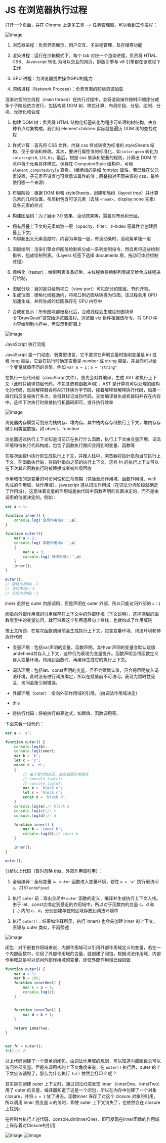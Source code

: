# JS 在浏览器执行过程

打开一个页面，并在 Chrome 上更多工具 --> 任务管理器，可以看到工作进程：

![image](./images/broswser/process.png)

1. 浏览器进程：负责界面展示、用户交互、子进程管理，及存储等功能

2. 渲染进程：运行在沙箱模式下，每个 tab 对应一个渲染进程，负责将 HTML、CSS、Javascript 转化
为可以交互的网页，排版引擎与 v8 引擎都在该进程下工作

3. GPU 进程：为浏览器提供操作GPU的能力

4. 网络进程（Network Process）：负责页面的网络资源加载

渲染进程的主线程（main thread）在执行过程中，会将渲染操作按时间顺序分成多个子阶段依次进行，包括构建 DOM 树、样式计算、布局阶段、分层、绘制、分块、光栅化和合成

1. 构建 DOM 树：负责将 HTML 结构化标签转化为程序可处理的树结构，由各种节点对象构成，我们用 element.children 实际就是遍历 DOM 树的查找过程

2. 样式计算：首先将 CSS 文件、内联 css 样式转换为标准的 styleSheets 结构，便于查询和修改。其次，要进行属性值的标准化，如 `color:geen` 转化为 `color:rgb(0,128,0)`。最后，根据 css 继承和层叠的规则，计算出 DOM 节点中每个元素具体样式，保存在 ComputedStyle 结构中，可用 `element.computedStyle` 查看。（继承指的是如 fontsize 属性，若已经在父元素设置，子元素不设置也可继承该属性的值；层叠指对不同来源的 css，最终使用哪一个来源）

3. 布局阶段：根据 DOM 树和 styleSheets，创建布局树（layout tree）并计算元素的几何位置。布局树包含可见元素（去除 `<head>`、display:none 元素）及各元素的样式

4. 构建图层树：为了展示 3D 效果、滚动效果等，需要对布局树分层。
- 拥有层叠上下文的元素单独一层（opacity、filter、z-index 等属性会创建层叠上下文）
- 内容超出父元素高度时，内容为单独一层，有滚动条时，滚动条单独一层

5. 图层绘制：渲染引擎会将图层绘制拆分成一系列绘制指令，然后再将这些绘制指令，组成绘制列表。（Layers 标签下选择 documents 层，拖动可体验绘制过程）

6. 栅格化（raster）：绘制列表准备好后，主线程会将绘制列表提交给合成线程进行绘制，
- 图层分块：目的是只绘制视口（view port）可见部分的图层，节约开销。
- 生成位图：栅格化线程池内，将视口附近图块转换为位图，该过程会用 GPU 加速生成，并将生成的位图保存在 GPU 内存中

7. 合成和显示：所有图块都栅格化后，合成线程会生成绘制图块命令“DrawQuad”提交给浏览器进程。浏览器 viz 组件根据该命令，将 GPU 中内容绘制到内存中，再显示到屏幕上

![image](./images/broswser/renderprocess.png)

JavaScript 执行流程

JavaScript 是一门动态、弱类型语言，它不要求在声明变量时指明变量是 int 或者 long 类型，它会在执行时确定变量是 number 或 string 类型，并且你可以给一个变量赋值不同的类型，例如 `var a = 1；a = "string"`

在执行一段代码前（JavaScript文件），首先会对其编译，生成 AST 和执行上下文（此时只编译顶层代码，不包含嵌套函数声明），AST 是计算机可以处理的结构化的代码，然后解释器会将AST转换为字节码，接着解释器解释执行代码，如果一段代码反复被执行多次，会将其标记成热代码，交给编译器生成机器码并存在内存中，这样下次执行时直接执行机器码即可，提升执行效率

![image](./images/broswser/compile.png)

浏览器内存模型可划分为栈内存、堆内存。其中栈内存存储执行上下文，堆内存存储引用类型数据，如 object、function

浏览器通过执行上下文知道当前正在执行什么函数，执行上下文由变量环境、词法环境和待执行代码构成，包含了函数执行期间会用到的变量、函数等

在每次函数fn执行前生成执行上下文，并推入栈中，浏览器将指针指向当前执行上下文，在函数执行后，将指针指向之前的执行上下文，这样 fn 的执行上下文可以在下次其它函数执行时被替换或者被垃圾回收

作用域指的是变量的可访问性和生命周期（包括全局作用域、函数作用域、with 构成的作用域、块作用域）。javascript 遵从词法作用域（在词法分析阶段就确定了作用域），这意味着变量的作用域是由代码中函数声明的位置决定的，而不是由调用的位置决定的。例如：

```javascript
var a = 1;

function inner() {
    console.log('全局作用域a：',a);
}

function outer(){
    var a = 2;
    console.log('函数作用域a：',a)
    {
        var a = 3;
        console.log('块作用域a：',a)
    }
    inner();  
}

outer();
// 函数作用域a：2
// 块作用域a：3
// 全局作用域a：1
```

inner 虽然在 outer 内部调用，但是声明在 outer 外部，所以只能访问外部的 `a：1`

而指向外部作用域的引用保存在上下文中的外部环境（下文说明），这样深层的函数嵌套中的变量访问，就可沿着这个引用逐层向上查找，也就构成了作用域链

按上文所述，在每次函数调用前会生成执行上下文，包含变量环境、词法环境和待执行代码

+ 变量环境：包括var声明的变量、函数声明。其中var声明的变量会默认赋值undefined并存入上下文，这种行为表现为变量提升。函数声明会将函数定义存入变量环境，待用到函数时，再编译生成它的执行上下文。

+ 词法环境：包括let、const声明的变量，但不会赋默认值，只会将声明放入词法环境，此时没有进行词法绑定，所以在赋值前不可访问，表现为暂时性死区，访问会报引用错误。

+ 外部环境（outer）：指向外部作用域的引用。（由词法作用域决定）

+ this

+ 待执行代码：将被执行的表达式，如赋值、函数调用等。

下面来看一段代码：

```javascript
var a = 'a';

function outer() {
    console.log(b);
    console.log(inner);
    var b = 'b';
    let c = 'c';
    const d = 'd';
    {
        // 由于暂时性死区，此处会报引用错误
        // console.log(c);
        // console.log(d);
        var e = 'block e';
        let c = 'block c';
        const d = 'block d';
    }
    console.log(e);// block e
    console.log(c);// c
    console.log(d);// d

    function inner() {
        var b = 'inner b';
        console.log(b);// inner b
    }

    inner();
}

outer();
```

分析以上代码（暂时忽略 this、外部作用域引用）：

1. 全局编译：全局变量 `a`、`outer` 函数进入变量环境，若在 `a = 'a'` 执行前访问 `a`，打印 `undefined`

2. 执行 `outer` 前：取出全局中 `outer` 函数的定义，编译并生成执行上下文入栈。由于 let、const会绑定到最近的作用域中，所以对于函数内的变量 c、d 和 {...} 内的 c、d，分别创建单独的区域存放到词法环境中

3. 执行 `outer()`：结果如注释所示，执行 inner() 也会先创建 inner 的上下文，原理与 outer 类似，不再赘述

![image](./images/broswser/excuter.png)

闭包：对于嵌套作用域来说，内部作用域可以引用外部作用域定义的变量，若在一个内部函数中，引用了外部作用域的变量，就创建了闭包，根据词法作用域，内部作用域总是可以访问外部作用域的变量，即使外部作用域已经销毁

```javascript
function outer() {
    var a = 1;
    var b = 100;
    function innerOne() {
        var c = a + 1;
        console.log(c);
    }


    function innerTwo() {
        var d = b + 1;
    }
    
    return innerTwo;
}


var fn = outer();
fn();// 2;
```
    
以上代码创建了一个简单的闭包。由词法作用域的规则，可以知道内部函数总可以访问外部变量。但是从调用栈的上下文角度来说，在 `outer()` 执行后，outer 的上下文应该销毁了，那么为什么执行 `fn()` 依然会打印 2 呢？


其实是在创建 outer 上下文时，通过词法扫描发现 inner（innerOne、innerTwo）用了 outer 的变量，编译器知道了这是一个闭包，所以在内存中创建了一个对象 closure，并将 `a = 1` 放了进去。函数inner 保存了对这个 closure 对象的引用，所以调用 inner 找变量 a 的值时，即使 outer 上下文消失了，也依然会在 closure 上找到a


在控制台执行上述代码，console.dir(innerOne)，即可发现在inner函数的作用域上保存着对Closure的引用

![image](./images/broswser/clusre.png)
![image](./images/broswser/console.png)

